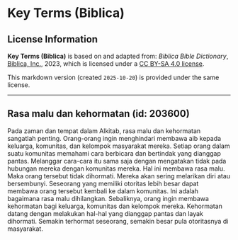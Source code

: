 # Key Terms (Biblica)

## License Information

**Key Terms (Biblica)** is based on and adapted from: _Biblica Bible Dictionary_, [Biblica, Inc.](https://www.biblica.com/), 2023, which is licensed under a [CC BY-SA 4.0 license](https://creativecommons.org/licenses/by-sa/4.0/legalcode.en).

This markdown version (created `2025-10-20`) is provided under the same license.



--------------------------------

## Rasa malu dan kehormatan (id: 203600)

Pada zaman dan tempat dalam Alkitab, rasa malu dan kehormatan sangatlah penting. Orang\-orang ingin menghindari membawa aib kepada keluarga, komunitas, dan kelompok masyarakat mereka. Setiap orang dalam suatu komunitas memahami cara berbicara dan bertindak yang dianggap pantas. Melanggar cara\-cara itu sama saja dengan mengatakan tidak pada hubungan mereka dengan komunitas mereka. Hal ini membawa rasa malu. Maka orang tersebut tidak dihormati. Mereka akan sering melarikan diri atau bersembunyi. Seseorang yang memiliki otoritas lebih besar dapat membawa orang tersebut kembali ke dalam komunitas. Ini adalah bagaimana rasa malu dihilangkan. Sebaliknya, orang ingin membawa kehormatan bagi keluarga, komunitas dan kelompok mereka. Kehormatan datang dengan melakukan hal\-hal yang dianggap pantas dan layak dihormati. Semakin terhormat seseorang, semakin besar pula otoritasnya di masyarakat.


